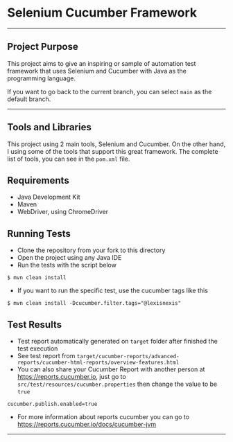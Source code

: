 # Selenium Cucumber Framework

---

## Project Purpose
This project aims to give an inspiring or sample of automation test framework that uses Selenium and Cucumber with Java as the programming language.


If you want to go back to the current branch, you can select `main` as the default branch.

---

## Tools and Libraries
This project using 2 main tools, Selenium and Cucumber.
On the other hand, I using some of the tools that support this great framework.
The complete list of tools, you can see in the `pom.xml` file.

## Requirements
* Java Development Kit
* Maven
* WebDriver, using ChromeDriver

## Running Tests
* Clone the repository from your fork to this directory
* Open the project using any Java IDE
* Run the tests with the script below
```shell
$ mvn clean install
```
* If you want to run the specific test, use the cucumber tags like this
```shell
$ mvn clean install -Dcucumber.filter.tags="@lexisnexis"
```

## Test Results
* Test report automatically generated on `target` folder after finished the test execution
* See test report from `target/cucumber-reports/advanced-reports/cucumber-html-reports/overview-features.html`
* You can also share your Cucumber Report with another person at https://reports.cucumber.io, just go to `src/test/resources/cucumber.properties` then change the value to be `true`
```properties
cucumber.publish.enabled=true
```
* For more information about reports cucumber you can go to https://reports.cucumber.io/docs/cucumber-jvm

---

